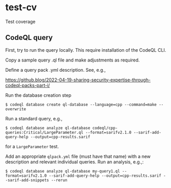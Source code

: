 # test-cv

Test coverage

## CodeQL query

First, try to run the query locally. This require installation of
the CodeQL CLI.

Copy a sample query .ql file and make adjustments as required.

Define a query pack .yml description. See, e.g.,

https://github.blog/2022-04-19-sharing-security-expertise-through-codeql-packs-part-i/

Run the database creation step
```
$ codeql database create ql-database --language=cpp --command=make --overwrite
```


Run a standard query, e.g.,
```
$ codeql database analyze ql-database codeql/cpp-queries:Critical/LargeParameter.ql --format=sarifv2.1.0 --sarif-add-query-help --output=cpp-results.sarif
```
for a `LargeParameter` test.

Add an appropriate `qlpack.yml` file (must have that name) with a new
description and relevant individual queries. Run an analysis, e.g.,:
```
$ codeql database analyze ql-database my-query1.ql --format=sarifv2.1.0 --sarif-add-query-help --output=cpp-results.sarif --sarif-add-snippets --rerun

```
